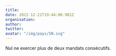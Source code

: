 ```yaml
---
title: 
date: 2022-12-21T19:44:00.981Z
organisation: 
author: 
twitter: 
avatar: "/img/pays/SN.svg"
---
```


Nul ne exercer plus de deux mandats consécutifs.